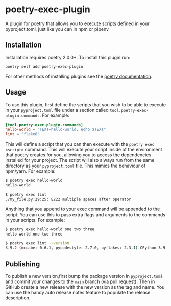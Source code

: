 # poetry-exec-plugin

A plugin for poetry that allows you to execute scripts defined in your pyproject.toml, just like you can in npm or pipenv

## Installation

Installation requires poetry 2.0.0+. To install this plugin run:

`poetry self add poetry-exec-plugin`

For other methods of installing plugins see the [poetry documentation](https://python-poetry.org/docs/master/plugins/#the-plugin-add-command).

## Usage

To use this plugin, first define the scripts that you wish to be able to execute in your `pyproject.toml` file under a section called `tool.poetry-exec-plugin.commands`. For example:

```toml
[tool.poetry-exec-plugin.commands]
hello-world = "TEXT=hello-world; echo $TEXT"
lint = "flake8"
```

This will define a script that you can then execute with the `poetry exec <script>` command. This will execute your script inside of the environment that poetry creates for you, allowing you to access the dependencies installed for your project. The script will also always run from the same directory as your `pyproject.toml` file. This mimics the behaviour of npm/yarn. For example:

```bash
$ poetry exec hello-world
hello-world

$ poetry exec lint
./my_file.py:29:25: E222 multiple spaces after operator
```

Anything that you append to your exec command will be appended to the script. You can use this to pass extra flags and arguments to the commands in your scripts. For example:

```bash
$ poetry exec hello-world one two three
hello-world one two three

$ poetry exec lint --version
3.9.2 (mccabe: 0.6.1, pycodestyle: 2.7.0, pyflakes: 2.3.1) CPython 3.9.0 on Darwin
```

## Publishing

To publish a new version,first bump the package version in `pyproject.toml` and commit your changes to the `main` branch (via pull request). Then in GitHub create a new release with the new version as the tag and name. You can use the handy auto release notes feature to populate the release description.
